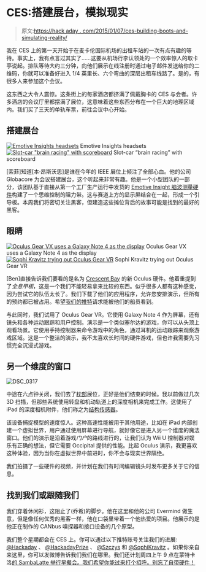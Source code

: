 # CES:搭建展台，模拟现实

> 原文:[https://hack aday . com/2015/01/07/ces-building-boots-and-simulating-reality/](https://hackaday.com/2015/01/07/ces-building-booths-and-simulating-reality/)

我在 CES 上的第一天开始于在麦卡伦国际机场的出租车站的一次有点有趣的等待。事实上，我有点言过其实了……这要从机场行李认领处的一个效率惊人的取卡亭说起。排队等待大约三分钟，向他们展示在线注册时通过电子邮件发送给你的二维码，你就可以准备好进入 1/4 英里长、六个弯曲的深层出租车线路了。是的，有很多人来参加这个会议。

这东西之大令人震惊。这条街上的每家酒店都挤满了佩戴胸卡的 CES 与会者。许多酒店的会议厅里都摆满了展位，这意味着这些东西分布在一个巨大的地理区域内。我们买了三天的单轨车票，前往会议中心开始。

## 搭建展台

 [![Emotive Insights headsets](../Images/3e46c10e57ab476ada7f35ee7cf88d3a.png "ieee-booth-headsets-ces2015")](https://hackaday.com/2015/01/07/ces-building-booths-and-simulating-reality/ieee-booth-headsets-ces2015/) Emotive Insights headsets [![Slot-car "brain racing" with scoreboard](../Images/740c98f133633dbc93b5588689a847de.png "ieee-booth-ces2015")](https://hackaday.com/2015/01/07/ces-building-booths-and-simulating-reality/ieee-booth-ces2015/) Slot-car “brain racing” with scoreboard

[索菲]知道[本·昂斯沃思]是谁在今年的 IEEE 展位上倾注了全部心血。他的公司 Globacore 为会议搭建展台，这个听起来非常有趣。他是一个小型团队的一部分，该团队基于直接从第一个工厂生产运行中发货的 [Emotive Insight 脑波测量硬件](https://www.kickstarter.com/projects/tanttle/emotiv-insight-optimize-your-brain-fitness-and-per)构建了一个思维控制的阻力带。这与赛道上方的显示屏结合在一起，形成一个引导板。本周我们将密切关注黑客，但建造这些摊位背后的故事可能是找到的最好的黑客。

## 眼睛

 [![Oculus Gear VX uses a Galaxy Note 4 as the display](../Images/24fa60de51c8889b4cafdb40c8cb5b75.png "oculus-with-note4")](https://hackaday.com/2015/01/07/ces-building-booths-and-simulating-reality/oculus-with-note4/) Oculus Gear VX uses a Galaxy Note 4 as the display [![Sophi Kravitz trying out Oculus Gear VR](../Images/7726c5a4ae05adc7d1058ad7779c0b5c.png "sophi-with-oculus")](https://hackaday.com/2015/01/07/ces-building-booths-and-simulating-reality/sophi-with-oculus/) Sophi Kravitz trying out Oculus Gear VR

[Ben]直接告诉我们要看的是名为 [Crescent Bay](https://www.oculus.com/blog/oculus-connect-2014/) 的新 Oculus 硬件。他着重提到了*全息甲板*，这是一个我们不能轻易拿来比较的东西。似乎很多人都有这种感觉，因为尝试它的队伍太长了。我们下载了他们的应用程序，允许您安排演示，但所有的预约都已被占用。希望[我们的推特](https://twitter.com/hackaday/status/552856336283607041)请求能被他们的船员看到。

与此同时，我们试用了 Oculus Gear VR。它使用 Galaxy Note 4 作为屏幕，还有镜头和各种运动跟踪和用户控制。演示是一个类似塞尔达的游戏，你可以从头顶上观看场景。它使用手持控制器来命令游戏中的角色，通过耳机的运动跟踪来观察游戏区域。这是一个整洁的演示，我不太喜欢长时间的硬件游戏，但也许我需要先习惯完全沉浸式游戏。

## 另一个维度的窗口

![DSC_0317](../Images/4a7a06d5914c2aa3a1665f7752acce4d.png)

中途在六点钟关闭，我们去了[枕部](https://occipital.com/)展位，正好是他们结束的时候。我以前做过几次 3D 扫描，但那些系统使用转盘和机动轨道上的深度相机来完成工作。这使用了 iPad 的深度相机附件，他们称之为[结构传感器](https://www.kickstarter.com/projects/occipital/structure-sensor-capture-the-world-in-3d)。

该设备捕捉模型的速度惊人。这种高速性能被用于其他用途，比如在 iPad 内部创建一个虚拟世界，用户通过使用屏幕进行导航，就好像它是进入另一个维度的魔法窗口。他们的演示是沿着游戏*门户*的路线进行的，让我们认为 Wii U 控制器对娱乐有正确的想法，但它需要 Occipital 提供的性能。比起 Oculus 演示，我更喜欢这种体验，因为当你在虚拟世界中前进时，你不会与现实世界隔绝。

我们拍摄了一些硬件的视频，并计划在我们有时间编辑镜头时发布更多关于它的信息。

## 找到我们或跟随我们

我们穿着休闲衫，这阻止了(乔希)的脚步。他在这里和他的公司 Evermind 做生意，但是像任何优秀的黑客一样，他在口袋里带着一个他热爱的项目。他展示的是他正在制作的 CANbus 嗅探器和接口设备的几个原型。

我们整个星期都会在 CES 上。你可以通过以下推特账号关注我们的进展: [@Hackaday](https://twitter.com/hackaday) 、 [@HackadayPrize](https://twitter.com/hackadayprize) 、 [@Szczys](https://twitter.com/szczys) 和 [@SophiKravitz](https://twitter.com/sophikravitz) 。如果你亲自来这里，你可以发微博告诉我们我们在哪里。我们还计划周四上午 9 点在蒙特卡洛[的 SambaLatte 举行早餐会。我们希望你能过来打个招呼。别忘了自带硬件！](http://sambalatte.com/locations/monte-carlo/)